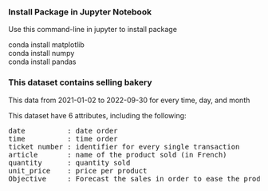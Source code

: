 ### Install Package in Jupyter Notebook
Use this command-line in jupyter to install package <br>
 
conda install matplotlib  <br>
conda install numpy  <br>
conda install pandas  <br>
 
### This dataset contains selling bakery
This data from 2021-01-02 to 2022-09-30 for every time, day, and month

This dataset have 6 attributes, including the following:

<pre>
date          : date order
time          : time order
ticket number : identifier for every single transaction
article       : name of the product sold (in French)
quantity      : quantity sold
unit_price    : price per product
Objective     : Forecast the sales in order to ease the production planning
<pre>
